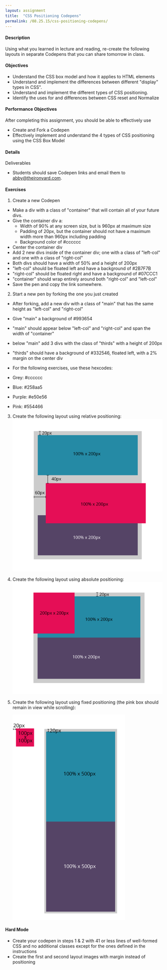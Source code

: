 ```yaml
---
layout: assignment
title:  "CSS Positioning Codepens"
permalink: /08.25.15/css-positioning-codepens/
---
```

#### Description
Using what you learned in lecture and reading, re-create the following layouts in separate Codepens that you can share tomorrow in class.

#### Objectives
- Understand the CSS box model and how it applies to HTML elements
- Understand and implement the differences between different "display" types in CSS".
- Understand and implement the different types of CSS positioning.
- Identify the uses for and differences between CSS reset and Normalize

#### Performance Objectives
After completing this assignment, you should be able to effectively use

- Create and Fork a Codepen
- Effectively implement and understand the 4 types of CSS positioning using the CSS Box Model

#### Details

Deliverables

- Students should save Codepen links and email them to abby@theironyard.com.

#### Exercises
1. Create a new Codepen
- Make a div with a class of "container" that will contain all of your future divs.
- Give the container div a:
    + Width of 90% at any screen size, but is 960px at maximum size
    + Padding of 20px, but the container should not have a maximum width more than 960px including padding
    + Background color of #cccccc
- Center the container div
- Add 2 new divs inside of the container div; one with a class of "left-col" and one with a class of "right-col"
- Both divs should have a width of 50% and a height of 200px
- "left-col" should be floated left and have a background of #2B7F7B
- "right-col" should be floated right and have a background of #07CCC1
- "container" should wrap entirely around both "right-col" and "left-col"
- Save the pen and copy the link somewhere.

2.  Start a new pen by forking the one you just created
- After forking, add a new div with a class of "main" that has the same height as "left-col" and "right-col"
- Give "main" a background of #993654
- "main" should appear below "left-col" and "right-col" and span the width of "container"
- below "main" add 3 divs with the class of "thirds" with a height of 200px
- "thirds" should have a background of #332546, floated left, with a 2% margin on the center div

-  For the following exercises, use these hexcodes:

- Grey: #cccccc
- Blue: #258aa5
- Purple: #e50e56
- Pink: #554466

3.  Create the following layout using relative positioning:
     ![Codepen Image 1](/images/relative.png)

4.  Create the following layout using absolute positioning:
     ![Codepen Image 2](/images/absolute.png)

5.  Create the following layout using fixed positioning (the pink box should remain in view while scrolling):

     ![Codepen Image 3](/images/fixed.png)

#### Hard Mode
- Create your codepen in steps 1 & 2 with 41 or less lines of well-formed CSS and no additional classes except for the ones defined in the instructions
- Create the first and second layout images with margin instead of positioning